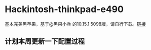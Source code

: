 # Hackintosh-thinkpad-e490
基本完美黑苹果，基于@黑果小兵 的10.15.1 5098版，请自行下载。[链接](https://blog.daliansky.net/macOS-Catalina-10.15.1-19B88-Release-version-with-Clover-5098-original-image-Double-EFI-Version.html)

## 计划本周更新一下配置过程
